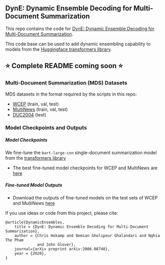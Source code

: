 ## DynE: Dynamic Ensemble Decoding for Multi-Document Summarization

This repo contains the code for [DynE: Dynamic Ensemble Decoding for Multi-Document Summarization](https://arxiv.org/abs/2006.08748).

This code base can be used to add dynamic ensembling capability to models from the [Huggingface transformers library](https://github.com/huggingface/transformers).

## :star: Complete README coming soon :star:

### Multi-Document Summarization (MDS) Datasets

MDS datasets in the format required by the scripts in this repo:
- [WCEP](https://drive.google.com/drive/folders/1KSxlIx9Hq6l3pTTvsrbug-gpeuQIrQgW?usp=sharing) (train, val, test)
- [MultiNews](https://drive.google.com/drive/folders/1nuBM8aMjauA7bKOdPeQf6DeiR8-TeMaR?usp=sharing) (train, val, test)
- [DUC2004](https://drive.google.com/drive/folders/1q11LDSGqan-zHiMgA8IiB-vnfIXz39IJ?usp=sharing) (test)

### Model Checkpoints and Outputs

##### Model Checkpoints

We fine-tune the `bart-large-cnn` single-document summarization model from the [transformers library](https://github.com/huggingface/transformers)
- The best fine-tuned model checkpoints for WCEP and MultiNews are [here](https://drive.google.com/drive/folders/1dCwg-sd0bPiZZV7nDLOO2ZoUcCDRiO3V?usp=sharing)

##### Fine-tuned Model Outputs

- Download the outputs of fine-tuned models on the test sets of WCEP and MultiNews [here](https://drive.google.com/drive/folders/1dCwg-sd0bPiZZV7nDLOO2ZoUcCDRiO3V?usp=sharing)


If you use ideas or code from this project, please cite:
```
@article{DynamicEnsembles,
    title = {DynE: Dynamic Ensemble Decoding for Multi-Document Summarization},
    author = {Chris Hokamp and Demian Gholipour Ghalandari and Nghia The Pham
              and John Glover},
    journal={arXiv preprint arXiv:2006.08748},
    year = {2020},
}

```

